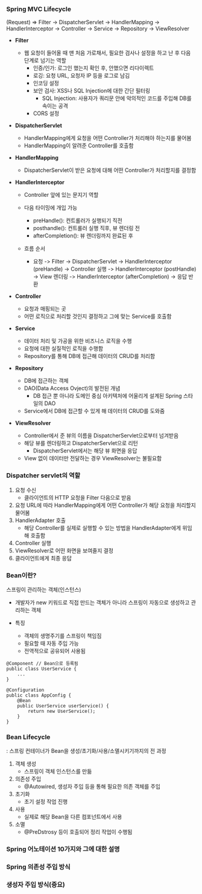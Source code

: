 ### Spring MVC Lifecycle
(Request) => Filter -> DispatcherServlet -> HandlerMapping -> HandlerInterceptor -> Controller -> Service -> Repository -> ViewResolver


- **Filter**
  - 웹 요청이 들어올 때 맨 처음 가로채서, 필요한 검사나 설정을 하고 난 후 다음 단계로 넘기는 역할
    - 인증/인가: 로그인 했는지 확인 후, 안했으면 리다이렉트
    - 로깅: 요청 URL, 요청자 IP 등을 로그로 남김
    - 인코딩 설정
    - 보안 검사: XSS나 SQL Injection에 대한 간단 필터링
      - SQL Injection: 사용자가 쿼리문 안에 악의적인 코드를 주입해 DB를 속이는 공격
    - CORS 설정


- **DispatcherServlet**
  - HandlerMapping에게 요청을 어떤 Controller가 처리해야 하는지를 물어봄
  - HandlerMapping이 알려준 Controller를 호출함

- **HandlerMapping**
  - DispatcherServlet이 받은 요청에 대해 어떤 Controller가 처리할지를 결정함

- **HandlerInterceptor**
  - Controller 앞에 있는 문지기 역할
  - 다음 타이밍에 개입 가능
    - preHandle(): 컨트롤러가 실행되기 직전
    - posthandle(): 컨트롤러 실행 직후, 뷰 렌더링 전
    - afterCompletion(): 뷰 렌더링까지 완료된 후
  
  - 흐름 순서
    - 요청 -> Filter -> DispatcherServlet -> HandlerInterceptor (preHandle) -> Controller 실행 -> HandlerInterceptor (postHandle) -> View 렌더링 -> HandlerInterceptor (afterCompletion) -> 응답 반환
  
- **Controller**
  - 요청과 매핑되는 곳
  - 어떤 로직으로 처리할 것인지 결정하고 그에 맞는 Service를 호출함

- **Service**
  - 데이터 처리 및 가공을 위한 비즈니스 로직을 수행
  - 요청에 대한 실질적인 로직을 수행함
  - Repository를 통해 DB에 접근해 데이터의 CRUD를 처리함

- **Repository**
  - DB에 접근하는 객체
  - DAO(Data Access Ovject)의 발전된 개념
    - DB 접근 뿐 아니라 도메인 중심 아키텍처에 어울리게 설계된 Spring 스타일의 DAO
  - Service에서 DB에 접근할 수 있게 해 데이터의 CRUD를 도와줌

- **ViewResolver**
  - Controller에서 준 뷰의 이름을 DispatcherServlet으로부터 넘겨받음
  - 해당 뷰를 렌더링하고 DispatcherServlet으로 리턴
    - DispatcherServlet에서는 해당 뷰 화면을 응답
  - View 없이 데이터만 전달하는 경우 ViewResolver는 불필요함
  

### Dispatcher servlet의 역할
1. 요청 수신
    - 클라이언트의 HTTP 요청을 Filter 다음으로 받음
2. 요청 URL에 따라 HandlerMapping에게 어떤 Controller가 해당 요청을 처리할지 물어봄
3. HandlerAdapter 호출
    - 해당 Controller를 실제로 실행할 수 있는 방법을 HandlerAdapter에게 위임해 호출함
4. Controller 실행
5. ViewResolver로 어떤 화면을 보여줄지 결정
6. 클라이언트에게 최종 응답

### Bean이란?
스프링이 관리하는 객체(인스턴스)
- 개발자가 new 키워드로 직접 만드는 객체가 아니라 스프링이 자동으로 생성하고 관리하는 객체


- 특징
  - 객체의 생명주기를 스프링이 책임짐
  - 필요할 때 자동 주입 가능
  - 전역적으로 공유되어 사용됨

```
@Component // Bean으로 등록됨
public class UserService {
    ...
}

```

```
@Configuration
public class AppConfig {
    @Bean
    public UserService userService() {
        return new UserService();
    }
}
```

### Bean Lifecycle
: 스프링 컨테이너가 Bean을 생성/초기화/사용/소멸시키기까지의 전 과정

1. 객체 생성
   - 스프링이 객체 인스턴스를 만듦
2. 의존성 주입
   - @Autowired, 생성자 주입 등을 통해 필요한 의존 객체를 주입
3. 초기화
   - 초기 설정 작업 진행
4. 사용
   - 실제로 해당 Bean을 다른 컴포넌트에서 사용
5. 소멸
   - @PreDstrosy 등이 호출되어 정리 작업이 수행됨


### Spring 어노테이션 10가지와 그에 대한 설명
### Spring 의존성 주입 방식
### 생성자 주입 방식(중요)
